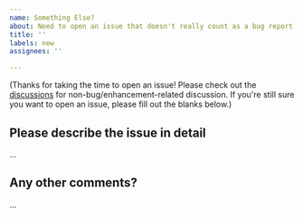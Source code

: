 ```yaml
---
name: Something Else?
about: Need to open an issue that doesn't really count as a bug report *or* feature request?
title: ''
labels: new
assignees: ''

---
```


(Thanks for taking the time to open an issue! Please check out the [discussions](https://github.com/Gravecat/invictus/discussions) for
non-bug/enhancement-related discussion. If you're still sure you want to open an issue, please fill out the blanks below.)

Please describe the issue in detail
-----------------------------------
…

Any other comments?
-------------------
…
